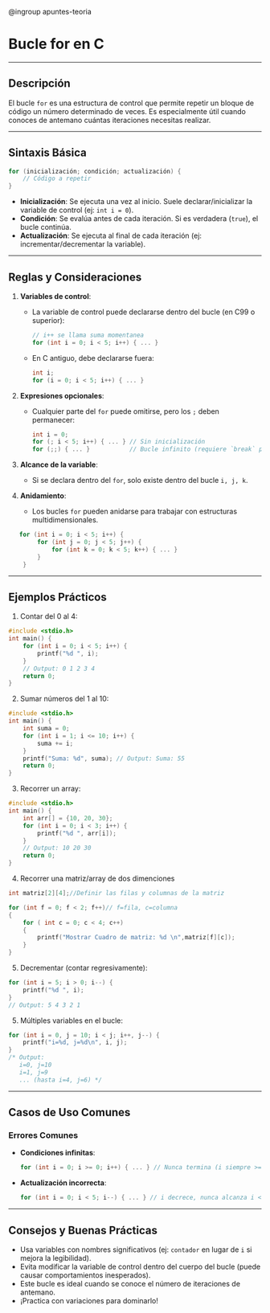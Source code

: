 @ingroup apuntes-teoria

# Bucle for en C

---

## Descripción

El bucle `for` es una estructura de control que permite repetir un bloque de código un número determinado de veces. Es especialmente útil cuando conoces de antemano cuántas iteraciones necesitas realizar.

---

## Sintaxis Básica

```c
for (inicialización; condición; actualización) {
    // Código a repetir
}
```

- **Inicialización**: Se ejecuta una vez al inicio. Suele declarar/inicializar la variable de control (ej: `int i = 0`).
- **Condición**: Se evalúa antes de cada iteración. Si es verdadera (`true`), el bucle continúa.
- **Actualización**: Se ejecuta al final de cada iteración (ej: incrementar/decrementar la variable).

---

## Reglas y Consideraciones

1. **Variables de control**:

   - La variable de control puede declararse dentro del bucle (en C99 o superior):
     ```c
     // i++ se llama suma momentanea
     for (int i = 0; i < 5; i++) { ... }
     ```
   - En C antiguo, debe declararse fuera:
     ```c
     int i;
     for (i = 0; i < 5; i++) { ... }
     ```

2. **Expresiones opcionales**:

   - Cualquier parte del `for` puede omitirse, pero los `;` deben permanecer:
     ```c
     int i = 0;
     for (; i < 5; i++) { ... } // Sin inicialización
     for (;;) { ... }           // Bucle infinito (requiere `break` para salir)
     ```

3. **Alcance de la variable**:

   - Si se declara dentro del `for`, solo existe dentro del bucle `i, j, k`.

4. **Anidamiento**:
   - Los bucles `for` pueden anidarse para trabajar con estructuras multidimensionales.

```c
   for (int i = 0; i < 5; i++) {
		for (int j = 0; j < 5; j++) {
			for (int k = 0; k < 5; k++) { ... }
		}
	}
```

---

## Ejemplos Prácticos

1. Contar del 0 al 4:

```c
#include <stdio.h>
int main() {
    for (int i = 0; i < 5; i++) {
        printf("%d ", i);
    }
    // Output: 0 1 2 3 4
    return 0;
}
```

2. Sumar números del 1 al 10:

```c
#include <stdio.h>
int main() {
    int suma = 0;
    for (int i = 1; i <= 10; i++) {
        suma += i;
    }
    printf("Suma: %d", suma); // Output: Suma: 55
    return 0;
}
```

3. Recorrer un array:

```c
#include <stdio.h>
int main() {
    int arr[] = {10, 20, 30};
    for (int i = 0; i < 3; i++) {
        printf("%d ", arr[i]);
    }
    // Output: 10 20 30
    return 0;
}
```

4. Recorrer una matriz/array de dos dimenciones

```c
int matriz[2][4];//Definir las filas y columnas de la matriz

for (int f = 0; f < 2; f++)// f=fila, c=columna
{
	for ( int c = 0; c < 4; c++)
	{
		printf("Mostrar Cuadro de matriz: %d \n",matriz[f][c]);
	}
}
```

5. Decrementar (contar regresivamente):

```c
for (int i = 5; i > 0; i--) {
    printf("%d ", i);
}
// Output: 5 4 3 2 1
```

5. Múltiples variables en el bucle:

```c
for (int i = 0, j = 10; i < j; i++, j--) {
    printf("i=%d, j=%d\n", i, j);
}
/* Output:
   i=0, j=10
   i=1, j=9
   ... (hasta i=4, j=6) */
```

---

## Casos de Uso Comunes

### Errores Comunes

- **Condiciones infinitas**:
  ```c
  for (int i = 0; i >= 0; i++) { ... } // Nunca termina (i siempre >= 0).
  ```
- **Actualización incorrecta**:
  ```c
  for (int i = 0; i < 5; i--) { ... } // i decrece, nunca alcanza i < 5.
  ```

---

## Consejos y Buenas Prácticas

- Usa variables con nombres significativos (ej: `contador` en lugar de `i` si mejora la legibilidad).
- Evita modificar la variable de control dentro del cuerpo del bucle (puede causar comportamientos inesperados).
- Este bucle es ideal cuando se conoce el número de iteraciones de antemano.
- ¡Practica con variaciones para dominarlo!
